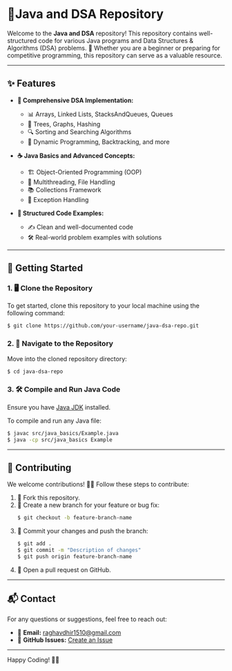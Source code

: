 # 🍵Java and DSA Repository

Welcome to the **Java and DSA** repository! This repository contains well-structured code for various Java programs and Data Structures & Algorithms (DSA) problems. 🌟 Whether you are a beginner or preparing for competitive programming, this repository can serve as a valuable resource.

---

## ✨ Features

- **📂 Comprehensive DSA Implementation:**
    - 📊 Arrays, Linked Lists, StacksAndQueues, Queues
    - 🌲 Trees, Graphs, Hashing
    - 🔍 Sorting and Searching Algorithms
    - 🧠 Dynamic Programming, Backtracking, and more

- **☕ Java Basics and Advanced Concepts:**
    - 🏗️ Object-Oriented Programming (OOP)
    - 🧵 Multithreading, File Handling
    - 📚 Collections Framework
    - 🚨 Exception Handling

- **📘 Structured Code Examples:**
    - ✍️ Clean and well-documented code
    - 🛠️ Real-world problem examples with solutions

---

## 🚀 Getting Started

### 1. 🖥️ Clone the Repository
To get started, clone this repository to your local machine using the following command:

```bash
$ git clone https://github.com/your-username/java-dsa-repo.git
```

### 2. 📂 Navigate to the Repository
Move into the cloned repository directory:

```bash
$ cd java-dsa-repo
```

### 3. 🛠️ Compile and Run Java Code
Ensure you have [Java JDK](https://www.oracle.com/java/technologies/javase-downloads.html) installed.

To compile and run any Java file:

```bash
$ javac src/java_basics/Example.java
$ java -cp src/java_basics Example
```

---

## 🤝 Contributing

We welcome contributions! 🧑‍💻 Follow these steps to contribute:

1. 🍴 Fork this repository.
2. 🌱 Create a new branch for your feature or bug fix:
   ```bash
   $ git checkout -b feature-branch-name
   ```
3. 💾 Commit your changes and push the branch:
   ```bash
   $ git add .
   $ git commit -m "Description of changes"
   $ git push origin feature-branch-name
   ```
4. 🔄 Open a pull request on GitHub.

---


## 📬 Contact

For any questions or suggestions, feel free to reach out:

- 📧 **Email:** raghavdhir1510@gmail.com
- 🐛 **GitHub Issues:** [Create an Issue](https://github.com/raghavv-dhir/java-dsa-repo/issues)

---

Happy Coding! 🚀😊
